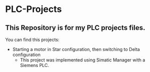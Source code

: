 # PLC-Projects
## This Repository is for my PLC projects files.

You can find this projects:
+ Starting a motor in Star configuration, then switching to Delta configuration
  + This project was implemented using Simatic Manager with a Siemens PLC.

